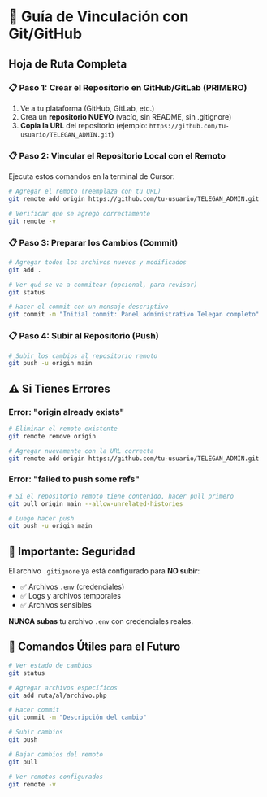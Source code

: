 # 🚀 Guía de Vinculación con Git/GitHub

## Hoja de Ruta Completa

### 📋 Paso 1: Crear el Repositorio en GitHub/GitLab (PRIMERO)
1. Ve a tu plataforma (GitHub, GitLab, etc.)
2. Crea un **repositorio NUEVO** (vacío, sin README, sin .gitignore)
3. **Copia la URL** del repositorio (ejemplo: `https://github.com/tu-usuario/TELEGAN_ADMIN.git`)

### 📋 Paso 2: Vincular el Repositorio Local con el Remoto
Ejecuta estos comandos en la terminal de Cursor:

```bash
# Agregar el remoto (reemplaza con tu URL)
git remote add origin https://github.com/tu-usuario/TELEGAN_ADMIN.git

# Verificar que se agregó correctamente
git remote -v
```

### 📋 Paso 3: Preparar los Cambios (Commit)
```bash
# Agregar todos los archivos nuevos y modificados
git add .

# Ver qué se va a commitear (opcional, para revisar)
git status

# Hacer el commit con un mensaje descriptivo
git commit -m "Initial commit: Panel administrativo Telegan completo"
```

### 📋 Paso 4: Subir al Repositorio (Push)
```bash
# Subir los cambios al repositorio remoto
git push -u origin main
```

## ⚠️ Si Tienes Errores

### Error: "origin already exists"
```bash
# Eliminar el remoto existente
git remote remove origin

# Agregar nuevamente con la URL correcta
git remote add origin https://github.com/tu-usuario/TELEGAN_ADMIN.git
```

### Error: "failed to push some refs"
```bash
# Si el repositorio remoto tiene contenido, hacer pull primero
git pull origin main --allow-unrelated-histories

# Luego hacer push
git push -u origin main
```

## 🔐 Importante: Seguridad

El archivo `.gitignore` ya está configurado para **NO subir**:
- ✅ Archivos `.env` (credenciales)
- ✅ Logs y archivos temporales
- ✅ Archivos sensibles

**NUNCA subas** tu archivo `.env` con credenciales reales.

## 📝 Comandos Útiles para el Futuro

```bash
# Ver estado de cambios
git status

# Agregar archivos específicos
git add ruta/al/archivo.php

# Hacer commit
git commit -m "Descripción del cambio"

# Subir cambios
git push

# Bajar cambios del remoto
git pull

# Ver remotos configurados
git remote -v
```


